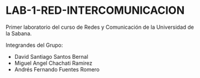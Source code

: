 # LAB-1-RED-INTERCOMUNICACION
Primer laboratorio del curso de Redes y Comunicación de la Universidad de la Sabana.

Integrandes del Grupo:
* David Santiago Santos Bernal
* Miguel Angel Chachati Ramirez
* Andrés Fernando Fuentes Romero
